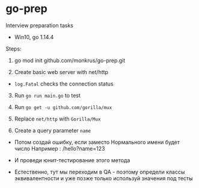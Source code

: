 # go-prep
Interview preparation tasks
- Win10, go 1.14.4 

Steps:
1. go mod init github.com/monkrus/go-prep.git

2. Create basic web server with net/http
- `log.Fatal` checks the connection status

3. Run `go run main.go` to test

4. Run `go get -u github.com/gorilla/mux` 

5. Replace `net/http` with `Gorilla/Mux` 

6. Create a query parameter `name` 



- Потом создай ошибку, если заместо Нормального имени будет число
Например : /hello?name=123

- И проведи юнит-тестирование этого метода

- Естественно, тут мы переходим в QA - поэтому определи классы эквивалентности и уже позже только используй значения под тесты